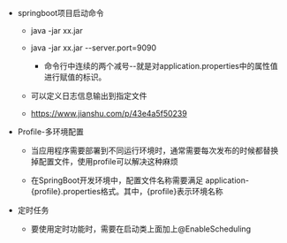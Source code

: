 - springboot项目启动命令

	- java -jar xx.jar

	- java -jar xx.jar --server.port=9090

		- 命令行中连续的两个减号--就是对application.properties中的属性值进行赋值的标识。

	- 可以定义日志信息输出到指定文件

	- https://www.jianshu.com/p/43e4a5f50239

- Profile-多环境配置

	- 当应用程序需要部署到不同运行环境时，通常需要每次发布的时候都替换掉配置文件，使用profile可以解决这种麻烦

	- 在SpringBoot开发环境中，配置文件名称需要满足 application-{profile}.properties格式。其中，{profile}表示环境名称

- 定时任务

	- 要使用定时功能时，需要在启动类上面加上@EnableScheduling

